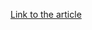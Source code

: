 [Link to the article](https://research.checkpoint.com/2025/rhadamanthys-0-9-x-walk-through-the-updates/)
